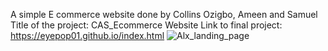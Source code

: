 A simple E commerce website done by Collins Ozigbo, Ameen and Samuel
Title of the project: CAS_Ecommerce Website
Link to final project: https://eyepop01.github.io/index.html
![Alx_landing_page](https://user-images.githubusercontent.com/99145254/211627747-0c8941fa-55f1-4422-98e3-b92041281d26.JPG)
